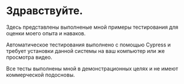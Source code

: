 # Здравствуйте.
Здесь представлены выполненые мной примеры тестирования для оценки моего опыта и наваков.

Автоматическое тестирования выполнено с помощью Cypress и требует установки данной системы на ваш компьютер или же просмотра видео.


Все тесты выполнены мной в демонстрационных целях и не имеют коммерческой подосновы.
